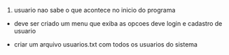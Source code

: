 1) usuario nao sabe o que acontece no inicio do programa
  - deve ser criado um menu que exiba as opcoes deve login e cadastro de usuario

<!-- 2) listagem de pacientes nao está sendo exibida
  - deve ser exibida a listagem com seus respectivos pacientes
    como reproduzir o erro:
      1) logar no sistema
      2) escolher opcao 2 do menu -->

<!-- 3) a opcao de sair não está funcionando.
  - deve fechar o programa ao selecionar a opcao 5
    como reproduzir o erro:
      1) logar no sistema
      2) escolher opcao 5 do menu -->

<!-- 4) o menu principal esta sendo exibido quando a opcao de cadastrar paciente é 
  escolhida.
  - deve ser removido o menu principal quando a opcao 1 for escolhida
  - deve mostrar um cabecario especifico para tela de cadastro de paciente -->

<!-- 5) no cadastro faltam alguns campos para serem adicionados,
  - o cadastro deve ter:
    nome, cpf, telefone, endereco, data de nascimento, 
    email, data do diagnosticos, 
      comorbidade: (diabetes, obesidade, hipertensao, tuberculose e outros) -->

<!-- 6) deve ser criado um novo arquivo onde tenha a lista de pacientes de grupo de risco com comorbidades.
  - criar uma opcao no menu, para listar os pacientes que estao no arquivo de criticos.
  - nesse arquivo devem ser salvas as seguintes informacoes:
    cep, idade, cpf -->

<!-- 7) deve permitir que todas as informacoes dos usuarios e pacientes estejam em texto.
  - criar um arquivo pacientes.txt com informacoes de todos os pacientes
  - criar um arquivo pacientes_criticos.txt com informacoes de todos os pacientes criticos -->
  - criar um arquivo usuarios.txt com todos os usuarios do sistema

<!-- 8) Ao tentar listar usuarios, os dados nao ficaram muito bem formatados,
  - deve ser repensada a forma dessa formatacao para caber todas as informacoes na tela
  dica: imprimir o nome do usuario por ultimo -->

<!-- 9) ao tentar buscar o usuario por nome o programa nao encontra nada, e tambem ocorre um erro
  onde o mesmo não consegue ser encerrado.
  - deve verificar o tamanho da variavel, ver se ela é compativel com o tamanho da estrutura paciente, e tambem trocar scanf por fgets -->
